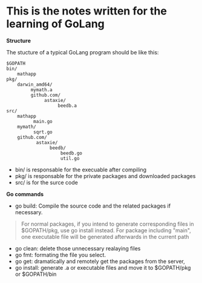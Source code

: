 # This is the notes written for the learning of GoLang

**Structure**

The stucture of a typical GoLang program should be like this:

```
$GOPATH
bin/
    mathapp
pkg/
    darwin_amd64/
         mymath.a
         github.com/
              astaxie/
                   beedb.a
src/
    mathapp
          main.go
    mymath/
          sqrt.go
    github.com/
           astaxie/
                beedb/
                    beedb.go
                    util.go
```

* bin/ is responsable for the execuable after compiling
* pkg/ is responsable for the private packages and downloaded packages
* src/ is for the surce code

**Go commands**

* go build: Compile the source code and the related packages if necessary.

> For normal packages, if you intend to generate corresponding files in $GOPATH/pkg, use go install instead.
> For package including "main", one executable file will be generated afterwards in the current path

*  go clean: delete those unnecessary realaying files
*  go fmt: formating the file you select.
*  go get: dramatically and remotely get the packages from the server, 
*  go install: generate .a or executable files and move it to $GOPATH/pkg or $GOPATH/bin





